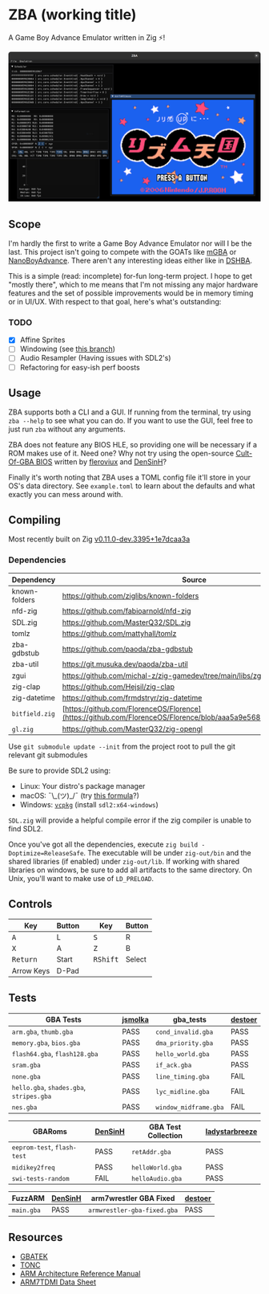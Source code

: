 # ZBA (working title)

A Game Boy Advance Emulator written in Zig ⚡!

![ZBA running リズム天国](assets/screenshot.png)

## Scope

I'm hardly the first to write a Game Boy Advance Emulator nor will I be the last. This project isn't going to compete with the GOATs like [mGBA](https://github.com/mgba-emu) or [NanoBoyAdvance](https://github.com/nba-emu/NanoBoyAdvance). There aren't any interesting ideas either like in [DSHBA](https://github.com/DenSinH/DSHBA).

This is a simple (read: incomplete) for-fun long-term project. I hope to get "mostly there", which to me means that I'm not missing any major hardware features and the set of possible improvements would be in memory timing or in UI/UX. With respect to that goal, here's what's outstanding:

### TODO

- [x] Affine Sprites
- [ ] Windowing (see [this branch](https://git.musuka.dev/paoda/zba/src/branch/window))
- [ ] Audio Resampler (Having issues with SDL2's)
- [ ] Refactoring for easy-ish perf boosts

## Usage

ZBA supports both a CLI and a GUI. If running from the terminal, try using `zba --help` to see what you can do. If you want to use the GUI, feel free to just run `zba` without any arguments.

ZBA does not feature any BIOS HLE, so providing one will be necessary if a ROM makes use of it. Need one? Why not try using the open-source [Cult-Of-GBA BIOS](https://github.com/Cult-of-GBA/BIOS) written by [fleroviux](https://github.com/fleroviux) and [DenSinH](https://github.com/DenSinH)?

Finally it's worth noting that ZBA uses a TOML config file it'll store in your OS's data directory. See `example.toml` to learn about the defaults and what exactly you can mess around with.

## Compiling

Most recently built on Zig [v0.11.0-dev.3395+1e7dcaa3a](https://github.com/ziglang/zig/tree/1e7dcaa3a)

### Dependencies

Dependency | Source
--- | ---
known-folders | <https://github.com/ziglibs/known-folders>
nfd-zig | <https://github.com/fabioarnold/nfd-zig>
SDL.zig | <https://github.com/MasterQ32/SDL.zig>
tomlz | <https://github.com/mattyhall/tomlz>
zba-gdbstub | <https://github.com/paoda/zba-gdbstub>
zba-util | <https://git.musuka.dev/paoda/zba-util>
zgui | <https://github.com/michal-z/zig-gamedev/tree/main/libs/zgui>
zig-clap | <https://github.com/Hejsil/zig-clap>
zig-datetime | <https://github.com/frmdstryr/zig-datetime>
`bitfield.zig` | [https://github.com/FlorenceOS/Florence](https://github.com/FlorenceOS/Florence/blob/aaa5a9e568/lib/util/bitfields.zig)
`gl.zig` | <https://github.com/MasterQ32/zig-opengl>

Use `git submodule update --init` from the project root to pull the git relevant git submodules

Be sure to provide SDL2 using:

- Linux: Your distro's package manager
- macOS: ¯\\\_(ツ)_/¯ (try [this formula](https://formulae.brew.sh/formula/sdl2)?)
- Windows: [`vcpkg`](https://github.com/Microsoft/vcpkg) (install `sdl2:x64-windows`)

`SDL.zig` will provide a helpful compile error if the zig compiler is unable to find SDL2.

Once you've got all the dependencies, execute `zig build -Doptimize=ReleaseSafe`. The executable will be under `zig-out/bin` and the shared libraries (if enabled) under `zig-out/lib`. If working with shared libraries on windows, be sure to add all artifacts to the same directory. On Unix, you'll want to make use of `LD_PRELOAD`.

## Controls

Key | Button | | Key | Button
--- | --- | --- | --- | ---
<kbd>A</kbd> | L | | <kbd>S</kbd> | R
<kbd>X</kbd> | A | | <kbd>Z</kbd> | B
<kbd>Return</kbd> | Start | | <kbd>RShift</kbd> | Select
Arrow Keys | D-Pad

## Tests

GBA Tests | [jsmolka](https://github.com/jsmolka/) | gba_tests | [destoer](https://github.com/destoer/)
--- | --- | --- | ---
`arm.gba`,  `thumb.gba` | PASS | `cond_invalid.gba` | PASS
`memory.gba`, `bios.gba` | PASS | `dma_priority.gba` | PASS
`flash64.gba`, `flash128.gba` | PASS | `hello_world.gba` | PASS
`sram.gba` | PASS | `if_ack.gba` | PASS
`none.gba` | PASS | `line_timing.gba` | FAIL
`hello.gba`, `shades.gba`, `stripes.gba` | PASS | `lyc_midline.gba` | FAIL
`nes.gba` | PASS | `window_midframe.gba` | FAIL

GBARoms | [DenSinH](https://github.com/DenSinH/) | GBA Test Collection | [ladystarbreeze](https://github.com/ladystarbreeze)
--- | --- | --- | ---
`eeprom-test`, `flash-test` | PASS | `retAddr.gba` | PASS
`midikey2freq` | PASS | `helloWorld.gba` | PASS
`swi-tests-random` | FAIL | `helloAudio.gba` | PASS

FuzzARM | [DenSinH](https://github.com/DenSinH/) |  arm7wrestler GBA Fixed | [destoer](https://github.com/destoer)
--- | --- | --- | ---
`main.gba` | PASS | `armwrestler-gba-fixed.gba` | PASS

## Resources

- [GBATEK](https://problemkaputt.de/gbatek.htm)
- [TONC](https://coranac.com/tonc/text/toc.htm)
- [ARM Architecture Reference Manual](https://www.intel.com/content/dam/www/programmable/us/en/pdfs/literature/third-party/ddi0100e_arm_arm.pdf)
- [ARM7TDMI Data Sheet](https://www.dca.fee.unicamp.br/cursos/EA871/references/ARM/ARM7TDMIDataSheet.pdf)
